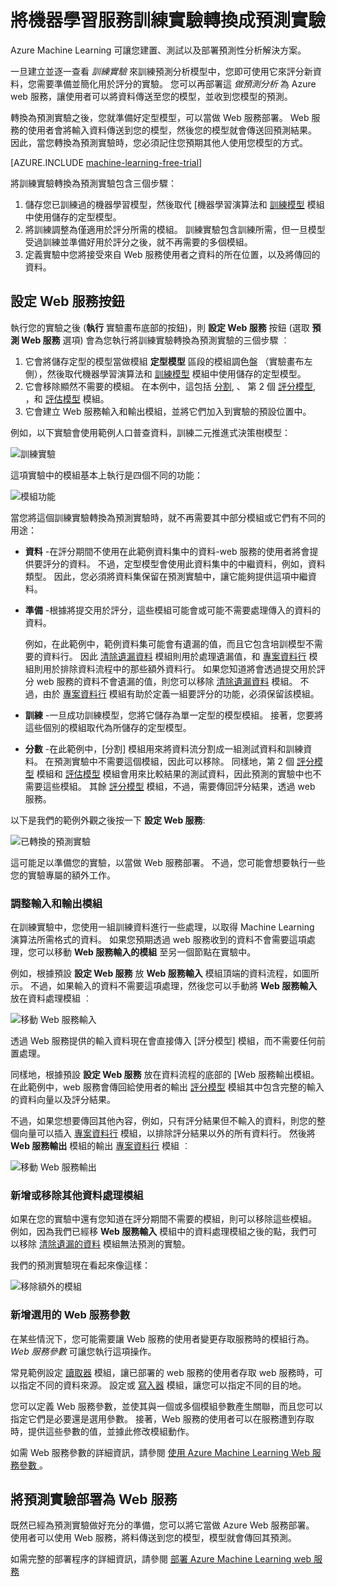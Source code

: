 <properties
    pageTitle="將機器學習服務訓練實驗轉換成預測實驗 | Microsoft Azure"
    description="如何將用於預測性分析模型的機器學習服務訓練實驗轉換成可以當做 Web 服務部署的預測實驗。"
    services="machine-learning"
    documentationCenter=""
    authors="garyericson"
    manager="paulettm"
    editor="cgronlun"/>

<tags
    ms.service="machine-learning"
    ms.workload="data-services"
    ms.tgt_pltfrm="na"
    ms.devlang="na"
    ms.topic="article"
    ms.date="09/09/2015"
    ms.author="garye"/>

# 將機器學習服務訓練實驗轉換成預測實驗

Azure Machine Learning 可讓您建置、測試以及部署預測性分析解決方案。

一旦建立並逐一查看 *訓練實驗* 來訓練預測分析模型中，您即可使用它來評分新資料，您需要準備並簡化用於評分的實驗。 您可以再部署這 *做預測分析* 為 Azure web 服務，讓使用者可以將資料傳送至您的模型，並收到您模型的預測。

轉換為預測實驗之後，您就準備好定型模型，可以當做 Web 服務部署。 Web 服務的使用者會將輸入資料傳送到您的模型，然後您的模型就會傳送回預測結果。 因此，當您轉換為預測實驗時，您必須記住您預期其他人使用您模型的方式。

[AZURE.INCLUDE [machine-learning-free-trial](../../includes/machine-learning-free-trial.md)]

將訓練實驗轉換為預測實驗包含三個步驟：

1.  儲存您已訓練過的機器學習模型，然後取代 [機器學習演算法和 [訓練模型][train-model] 模組中使用儲存的定型模型。
2.  將訓練調整為僅適用於評分所需的模組。 訓練實驗包含訓練所需，但一旦模型受過訓練並準備好用於評分之後，就不再需要的多個模組。
3.  定義實驗中您將接受來自 Web 服務使用者之資料的所在位置，以及將傳回的資料。

## 設定 Web 服務按鈕

執行您的實驗之後 (**執行** 實驗畫布底部的按鈕)，則 **設定 Web 服務** 按鈕 (選取 **預測 Web 服務** 選項) 會為您執行將訓練實驗轉換為預測實驗的三個步驟 ︰

1.  它會將儲存定型的模型當做模組 **定型模型** 區段的模組調色盤 （實驗畫布左側），然後取代機器學習演算法和 [訓練模型][train-model] 模組中使用儲存的定型模型。
2.  它會移除顯然不需要的模組。 在本例中，這包括 [分割][split], 、 第 2 個 [評分模型][score-model], ，和 [評估模型][evaluate-model] 模組。
3.  它會建立 Web 服務輸入和輸出模組，並將它們加入到實驗的預設位置中。

例如，以下實驗會使用範例人口普查資料，訓練二元推進式決策樹模型：

![訓練實驗][figure1]

這項實驗中的模組基本上執行是四個不同的功能：

![模組功能][figure2]

當您將這個訓練實驗轉換為預測實驗時，就不再需要其中部分模組或它們有不同的用途：

- **資料** -在評分期間不使用在此範例資料集中的資料-web 服務的使用者將會提供要評分的資料。 不過，定型模型會使用此資料集中的中繼資料，例如，資料類型。 因此，您必須將資料集保留在預測實驗中，讓它能夠提供這項中繼資料。

- **準備** -根據將提交用於評分，這些模組可能會或可能不需要處理傳入的資料的資料。

    例如，在此範例中，範例資料集可能會有遺漏的值，而且它包含培訓模型不需要的資料行。 因此 [清除遺漏資料][clean-missing-data] 模組則用於處理遺漏值，和 [專案資料行][project-columns] 模組則用於排除資料流程中的那些額外資料行。 如果您知道將會透過提交用於評分 web 服務的資料不會遺漏的值，則您可以移除 [清除遺漏資料][clean-missing-data] 模組。 不過，由於 [專案資料行][project-columns] 模組有助於定義一組要評分的功能，必須保留該模組。

- **訓練** -一旦成功訓練模型，您將它儲存為單一定型的模型模組。 接著，您要將這些個別的模組取代為所儲存的定型模型。

- **分數** -在此範例中，[分割] 模組用來將資料流分割成一組測試資料和訓練資料。 在預測實驗中不需要這個模組，因此可以移除。 同樣地，第 2 個 [評分模型][score-model] 模組和 [評估模型][evaluate-model] 模組會用來比較結果的測試資料，因此預測的實驗中也不需要這些模組。 其餘 [評分模型][score-model] 模組，不過，需要傳回評分結果，透過 web 服務。

以下是我們的範例外觀之後按一下 **設定 Web 服務**:

![已轉換的預測實驗][figure3]

這可能足以準備您的實驗，以當做 Web 服務部署。 不過，您可能會想要執行一些您的實驗專屬的額外工作。

### 調整輸入和輸出模組

在訓練實驗中，您使用一組訓練資料進行一些處理，以取得 Machine Learning 演算法所需格式的資料。 如果您預期透過 web 服務收到的資料不會需要這項處理，您可以移動 **Web 服務輸入的模組** 至另一個節點在實驗中。

例如，根據預設 **設定 Web 服務** 放 **Web 服務輸入** 模組頂端的資料流程，如圖所示。 不過，如果輸入的資料不需要這項處理，然後您可以手動將 **Web 服務輸入** 放在資料處理模組 ︰

![移動 Web 服務輸入][figure4]

透過 Web 服務提供的輸入資料現在會直接傳入 [評分模型] 模組，而不需要任何前置處理。

同樣地，根據預設 **設定 Web 服務** 放在資料流程的底部的 [Web 服務輸出模組。 在此範例中，web 服務會傳回給使用者的輸出 [評分模型][score-model] 模組其中包含完整的輸入的資料向量以及評分結果。

不過，如果您想要傳回其他內容，例如，只有評分結果但不輸入的資料，則您的整個向量可以插入 [專案資料行][project-columns] 模組，以排除評分結果以外的所有資料行。 然後將 **Web 服務輸出** 模組的輸出 [專案資料行][project-columns] 模組 ︰

![移動 Web 服務輸出][figure5]

### 新增或移除其他資料處理模組

如果在您的實驗中還有您知道在評分期間不需要的模組，則可以移除這些模組。 例如，因為我們已經移 **Web 服務輸入** 模組中的資料處理模組之後的點，我們可以移除 [清除遺漏的資料][clean-missing-data] 模組無法預測的實驗。

我們的預測實驗現在看起來像這樣：

![移除額外的模組][figure6]

### 新增選用的 Web 服務參數

在某些情況下，您可能需要讓 Web 服務的使用者變更存取服務時的模組行為。 *Web 服務參數* 可讓您執行這項操作。

常見範例設定 [讀取器][reader] 模組，讓已部署的 web 服務的使用者存取 web 服務時，可以指定不同的資料來源。 設定或 [寫入器][writer] 模組，讓您可以指定不同的目的地。

您可以定義 Web 服務參數，並使其與一個或多個模組參數產生關聯，而且您可以指定它們是必要還是選用參數。 接著，Web 服務的使用者可以在服務遭到存取時，提供這些參數的值，並據此修改模組動作。

如需 Web 服務參數的詳細資訊，請參閱 [使用 Azure Machine Learning Web 服務參數
][webserviceparameters]。

[webserviceparameters]: machine-learning-web-service-parameters.md


## 將預測實驗部署為 Web 服務

既然已經為預測實驗做好充分的準備，您可以將它當做 Azure Web 服務部署。 使用者可以使用 Web 服務，將料傳送到您的模型，模型就會傳回其預測。

如需完整的部署程序的詳細資訊，請參閱 [部署 Azure Machine Learning web 服務][deploy]

[deploy]: machine-learning-publish-a-machine-learning-web-service.md


<!-- Images -->
[figure1]:./media/machine-learning-convert-training-experiment-to-scoring-experiment/figure1.png
[figure2]:./media/machine-learning-convert-training-experiment-to-scoring-experiment/figure2.png
[figure3]:./media/machine-learning-convert-training-experiment-to-scoring-experiment/figure3.png
[figure4]:./media/machine-learning-convert-training-experiment-to-scoring-experiment/figure4.png
[figure5]:./media/machine-learning-convert-training-experiment-to-scoring-experiment/figure5.png
[figure6]:./media/machine-learning-convert-training-experiment-to-scoring-experiment/figure6.png


<!-- Module References -->
[clean-missing-data]: https://msdn.microsoft.com/library/azure/d2c5ca2f-7323-41a3-9b7e-da917c99f0c4/
[evaluate-model]: https://msdn.microsoft.com/library/azure/927d65ac-3b50-4694-9903-20f6c1672089/
[project-columns]: https://msdn.microsoft.com/library/azure/1ec722fa-b623-4e26-a44e-a50c6d726223/
[reader]: https://msdn.microsoft.com/library/azure/4e1b0fe6-aded-4b3f-a36f-39b8862b9004/
[score-model]: https://msdn.microsoft.com/library/azure/401b4f92-e724-4d5a-be81-d5b0ff9bdb33/
[split]: https://msdn.microsoft.com/library/azure/70530644-c97a-4ab6-85f7-88bf30a8be5f/
[train-model]: https://msdn.microsoft.com/library/azure/5cc7053e-aa30-450d-96c0-dae4be720977/
[writer]: https://msdn.microsoft.com/library/azure/7a391181-b6a7-4ad4-b82d-e419c0d6522c/


